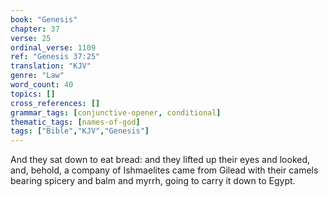 ```yaml
---
book: "Genesis"
chapter: 37
verse: 25
ordinal_verse: 1109
ref: "Genesis 37:25"
translation: "KJV"
genre: "Law"
word_count: 40
topics: []
cross_references: []
grammar_tags: [conjunctive-opener, conditional]
thematic_tags: [names-of-god]
tags: ["Bible","KJV","Genesis"]
---
```

And they sat down to eat bread: and they lifted up their eyes and looked, and, behold, a company of Ishmaelites came from Gilead with their camels bearing spicery and balm and myrrh, going to carry it down to Egypt.
